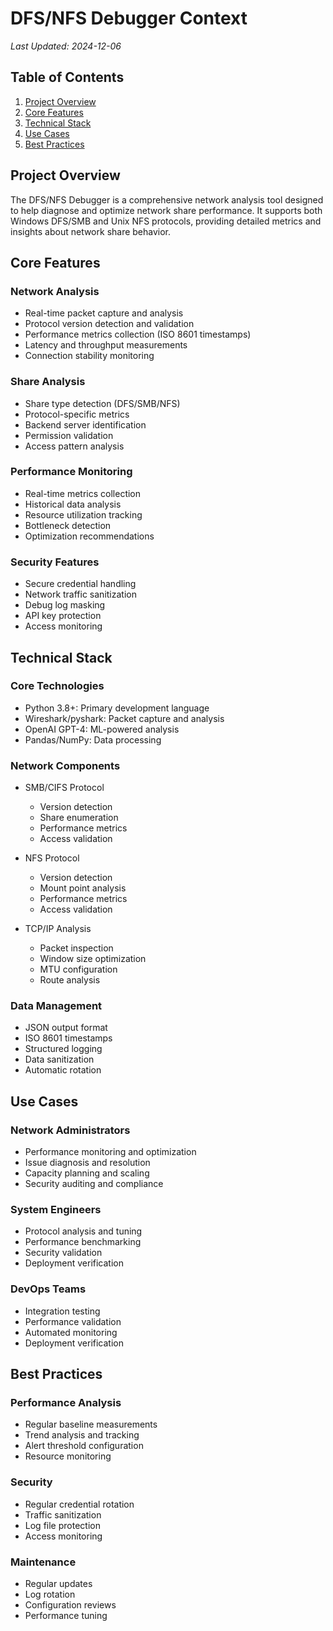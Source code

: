 # DFS/NFS Debugger Context
*Last Updated: 2024-12-06*

## Table of Contents
1. [Project Overview](#project-overview)
2. [Core Features](#core-features)
3. [Technical Stack](#technical-stack)
4. [Use Cases](#use-cases)
5. [Best Practices](#best-practices)

## Project Overview
The DFS/NFS Debugger is a comprehensive network analysis tool designed to help diagnose and optimize network share performance. It supports both Windows DFS/SMB and Unix NFS protocols, providing detailed metrics and insights about network share behavior.

## Core Features

### Network Analysis
- Real-time packet capture and analysis
- Protocol version detection and validation
- Performance metrics collection (ISO 8601 timestamps)
- Latency and throughput measurements
- Connection stability monitoring

### Share Analysis
- Share type detection (DFS/SMB/NFS)
- Protocol-specific metrics
- Backend server identification
- Permission validation
- Access pattern analysis

### Performance Monitoring
- Real-time metrics collection
- Historical data analysis
- Resource utilization tracking
- Bottleneck detection
- Optimization recommendations

### Security Features
- Secure credential handling
- Network traffic sanitization
- Debug log masking
- API key protection
- Access monitoring

## Technical Stack

### Core Technologies
- Python 3.8+: Primary development language
- Wireshark/pyshark: Packet capture and analysis
- OpenAI GPT-4: ML-powered analysis
- Pandas/NumPy: Data processing

### Network Components
- SMB/CIFS Protocol
  - Version detection
  - Share enumeration
  - Performance metrics
  - Access validation

- NFS Protocol
  - Version detection
  - Mount point analysis
  - Performance metrics
  - Access validation

- TCP/IP Analysis
  - Packet inspection
  - Window size optimization
  - MTU configuration
  - Route analysis

### Data Management
- JSON output format
- ISO 8601 timestamps
- Structured logging
- Data sanitization
- Automatic rotation

## Use Cases

### Network Administrators
- Performance monitoring and optimization
- Issue diagnosis and resolution
- Capacity planning and scaling
- Security auditing and compliance

### System Engineers
- Protocol analysis and tuning
- Performance benchmarking
- Security validation
- Deployment verification

### DevOps Teams
- Integration testing
- Performance validation
- Automated monitoring
- Deployment verification

## Best Practices

### Performance Analysis
- Regular baseline measurements
- Trend analysis and tracking
- Alert threshold configuration
- Resource monitoring

### Security
- Regular credential rotation
- Traffic sanitization
- Log file protection
- Access monitoring

### Maintenance
- Regular updates
- Log rotation
- Configuration reviews
- Performance tuning
